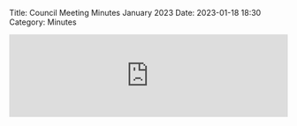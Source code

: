 Title: Council Meeting Minutes January 2023
Date: 2023-01-18 18:30
Category: Minutes

<embed width=100% style="height: -webkit-fill-available" src="https://docs.google.com/document/d/e/2PACX-1vThsUpp5O7c4wRHTncSoKkR4j3ONofyAnNOkPDPgT84-AceHuUPlft7jMZNnGSLFuF72NHo49_Pixo2/pub?embedded=true"></embed>
